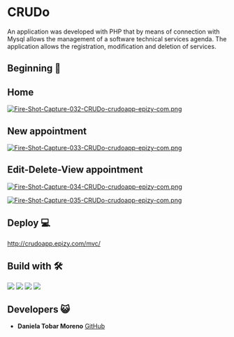 # CRUDo

An application was developed with PHP that by means of connection with Mysql allows the management of a software technical services agenda.
The application allows the registration, modification and deletion of services.


## Beginning 🚀

## Home 

[![Fire-Shot-Capture-032-CRUDo-crudoapp-epizy-com.png](https://i.postimg.cc/hGXyJ1fz/Fire-Shot-Capture-032-CRUDo-crudoapp-epizy-com.png)](https://postimg.cc/bGjHWb0p)

## New appointment

[![Fire-Shot-Capture-033-CRUDo-crudoapp-epizy-com.png](https://i.postimg.cc/8Cb56M9G/Fire-Shot-Capture-033-CRUDo-crudoapp-epizy-com.png)](https://postimg.cc/4KmsC7X2)

## Edit-Delete-View appointment

[![Fire-Shot-Capture-034-CRUDo-crudoapp-epizy-com.png](https://i.postimg.cc/1t5zc41q/Fire-Shot-Capture-034-CRUDo-crudoapp-epizy-com.png)](https://postimg.cc/67gwBW3W)

[![Fire-Shot-Capture-035-CRUDo-crudoapp-epizy-com.png](https://i.postimg.cc/qBF7ykbN/Fire-Shot-Capture-035-CRUDo-crudoapp-epizy-com.png)](https://postimg.cc/w3hHdddz)


## Deploy 💻

http://crudoapp.epizy.com/mvc/

## Build with 🛠️

<img  src="https://img.shields.io/badge/PHP-777BB4?style=for-the-badge&logo=php&logoColor=white"/>
<img  src="https://img.shields.io/badge/Bootstrap-563D7C?style=for-the-badge&logo=bootstrap&logoColor=white"/>
<img  src="https://img.shields.io/badge/HTML5-E34F26?style=for-the-badge&logo=html5&logoColor=white"/>
<img  src="https://img.shields.io/badge/mysql-%2300f.svg?style=for-the-badge&logo=mysql&logoColor=white"/>


## Developers 😺
* **Daniela Tobar Moreno** [GitHub](https://github.com/DanielaTob)


